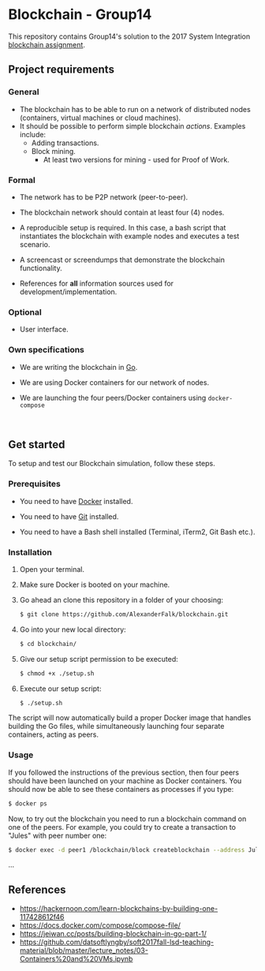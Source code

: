 # Blockchain - Group14

This repository contains Group14's solution to the 2017 System Integration [blockchain assignment](https://github.com/datsoftlyngby/soft2017fall-system-integration-teaching-material/blob/e7729438dd0a3fa1c4cbc2a7b1d3651e8fc4600f/lecture_notes/12-Blockchain_Intro.ipynb).



## Project requirements

### General

* The blockchain has to be able to run on a network of distributed nodes (containers, virtual machines or cloud machines).
* It should be possible to perform simple blockchain *actions*. Examples include:
  * Adding transactions.
  * Block mining.
    * At least two versions for mining - used for Proof of Work.


### Formal

* The network has to be P2P network (peer-to-peer).

* The blockchain network should contain at least four (4) nodes.

* A reproducible setup is required. In this case, a bash script that instantiates the blockchain with example nodes and executes a test scenario.

* A screencast or screendumps that demonstrate the blockchain functionality.

* References for **all** information sources used for development/implementation.


### Optional

* User interface.​


### Own specifications

* We are writing the blockchain in [Go](https://golang.org/#).

* We are using Docker containers for our network of nodes.

* We are launching the four peers/Docker containers using `docker-compose`

  ​



## Get started

To setup and test our Blockchain simulation, follow these steps.

### Prerequisites

* You need to have [Docker](https://docs.docker.com/engine/installation/) installed. 

* You need to have [Git](https://git-scm.com/downloads) installed.

* You need to have a Bash shell installed (Terminal, iTerm2, Git Bash etc.).


### Installation

1. Open your terminal. 

2. Make sure Docker is booted on your machine.

3. Go ahead an clone this repository in a folder of your choosing:

   ```sh
   $ git clone https://github.com/AlexanderFalk/blockchain.git
   ```

4. Go into your new local directory:

   ```sh
   $ cd blockchain/
   ```

5. Give our setup script permission to be executed:

   ```sh
   $ chmod +x ./setup.sh
   ```

6. Execute our setup script:

   ```sh
   $ ./setup.sh
   ```



The script will now automatically build a proper Docker image that handles building the Go files, while simultaneously launching four separate containers, acting as peers.

### Usage

If you followed the instructions of the previous section, then four peers should have been launched on your machine as Docker containers. You should now be able to see these containers as processes if you type:

```sh
$ docker ps
```



Now, to try out the blockchain you need to run a blockchain command on one of the peers. For example, you could try to create a transaction to "Jules" with peer number one:

```sh
$ docker exec -d peer1 /blockchain/block createblockchain --address Jules
```

...



## References

- https://hackernoon.com/learn-blockchains-by-building-one-117428612f46
- https://docs.docker.com/compose/compose-file/
- https://jeiwan.cc/posts/building-blockchain-in-go-part-1/
- https://github.com/datsoftlyngby/soft2017fall-lsd-teaching-material/blob/master/lecture_notes/03-Containers%20and%20VMs.ipynb